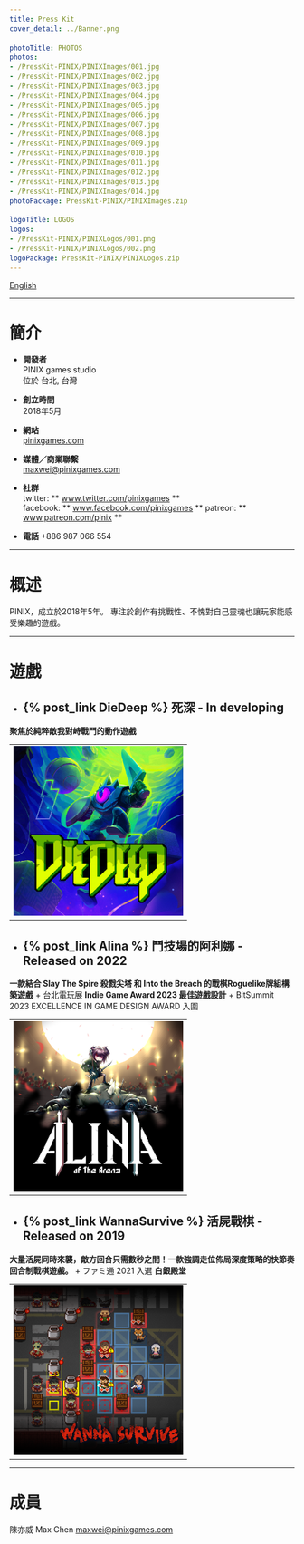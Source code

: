 ```yaml
---
title: Press Kit
cover_detail: ../Banner.png

photoTitle: PHOTOS
photos: 
- /PressKit-PINIX/PINIXImages/001.jpg
- /PressKit-PINIX/PINIXImages/002.jpg
- /PressKit-PINIX/PINIXImages/003.jpg
- /PressKit-PINIX/PINIXImages/004.jpg
- /PressKit-PINIX/PINIXImages/005.jpg
- /PressKit-PINIX/PINIXImages/006.jpg
- /PressKit-PINIX/PINIXImages/007.jpg
- /PressKit-PINIX/PINIXImages/008.jpg
- /PressKit-PINIX/PINIXImages/009.jpg
- /PressKit-PINIX/PINIXImages/010.jpg
- /PressKit-PINIX/PINIXImages/011.jpg 
- /PressKit-PINIX/PINIXImages/012.jpg 
- /PressKit-PINIX/PINIXImages/013.jpg
- /PressKit-PINIX/PINIXImages/014.jpg  
photoPackage: PressKit-PINIX/PINIXImages.zip

logoTitle: LOGOS
logos: 
- /PressKit-PINIX/PINIXLogos/001.png
- /PressKit-PINIX/PINIXLogos/002.png
logoPackage: PressKit-PINIX/PINIXLogos.zip
---
```

<!--連結管理-->
[PINIXWebLink]: http://www.pinixgames.com
<!--連結管理-->
<div class=tags>
<a href="../en/" class="button small" target=_self>English</a>
</div>

---
# 簡介
+ **開發者**  
PINIX games studio  
位於 台北, 台灣  

+ **創立時間**  
2018年5月

+ **網站**  
[pinixgames.com][PINIXWebLink]

+ **媒體／商業聯繫**  
maxwei@pinixgames.com

+ **社群**  
twitter: ** www.twitter.com/pinixgames **  
facebook: ** www.facebook.com/pinixgames **
patreon: ** www.patreon.com/pinix **

+ **電話**
+886 987 066 554

---

# 概述
PINIX，成立於2018年5年。
專注於創作有挑戰性、不愧對自己靈魂也讓玩家能感受樂趣的遊戲。 

---

# 遊戲  
+ ## {% post_link DieDeep %} 死深 - In developing
**聚焦於純粹敵我對峙戰鬥的動作遊戲**
<table><td>
<img src="../../Sources/DieDeepIcon.jpg" height="300px">
</td></table>


+ ## {% post_link Alina %} 鬥技場的阿利娜 - Released on 2022
**一款結合 Slay The Spire 殺戮尖塔 和 Into the Breach 的戰棋Roguelike牌組構築遊戲**
	+ 台北電玩展 **Indie Game Award 2023 最佳遊戲設計**
	+ BitSummit 2023 EXCELLENCE IN GAME DESIGN AWARD 入圍
<table><td>
<img src="../../Sources/AlinaIcon.png" height="300px">
</td></table>  

+ ## {% post_link WannaSurvive %} 活屍戰棋 - Released on 2019
**大量活屍同時來襲，敵方回合只需數秒之間！一款強調走位佈局深度策略的快節奏回合制戰棋遊戲。**
	+ ファミ通 2021 入選 **白銀殿堂** 
<table><td>
<img src="../../Sources/WannaSurviveIcon.png" height="300px">
</td></table>


---

# 成員
陳亦威 Max Chen
maxwei@pinixgames.com